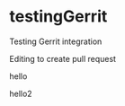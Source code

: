 testingGerrit
=============

Testing Gerrit integration

Editing to create pull request


hello

hello2
